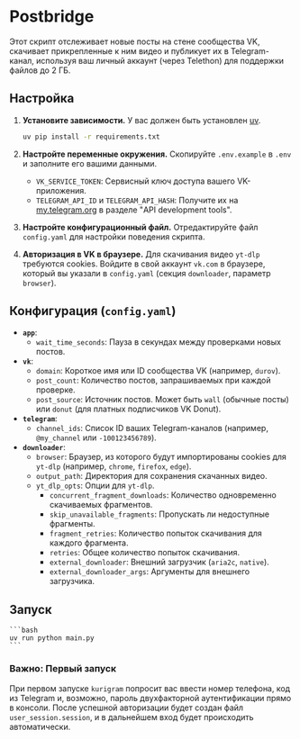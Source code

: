 # Postbridge

Этот скрипт отслеживает новые посты на стене сообщества VK, скачивает прикрепленные к ним видео и публикует их в Telegram-канал, используя ваш личный аккаунт (через Telethon) для поддержки файлов до 2 ГБ.

## Настройка

1. **Установите зависимости.**
    У вас должен быть установлен [uv](https://github.com/astral-sh/uv).

    ```bash
    uv pip install -r requirements.txt
    ```

2. **Настройте переменные окружения.**
    Скопируйте `.env.example` в `.env` и заполните его вашими данными.

    - `VK_SERVICE_TOKEN`: Сервисный ключ доступа вашего VK-приложения.
    - `TELEGRAM_API_ID` и `TELEGRAM_API_HASH`: Получите их на [my.telegram.org](https://my.telegram.org) в разделе "API development tools".

3. **Настройте конфигурационный файл.**
    Отредактируйте файл `config.yaml` для настройки поведения скрипта.

4. **Авторизация в VK в браузере.**
    Для скачивания видео `yt-dlp` требуются cookies. Войдите в свой аккаунт `vk.com` в браузере, который вы указали в `config.yaml` (секция `downloader`, параметр `browser`).

## Конфигурация (`config.yaml`)

- **`app`**:
  - `wait_time_seconds`: Пауза в секундах между проверками новых постов.
- **`vk`**:
  - `domain`: Короткое имя или ID сообщества VK (например, `durov`).
  - `post_count`: Количество постов, запрашиваемых при каждой проверке.
  - `post_source`: Источник постов. Может быть `wall` (обычные посты) или `donut` (для платных подписчиков VK Donut).
- **`telegram`**:
  - `channel_ids`: Список ID ваших Telegram-каналов (например, `@my_channel` или `-100123456789`).
- **`downloader`**:
  - `browser`: Браузер, из которого будут импортированы cookies для `yt-dlp` (например, `chrome`, `firefox`, `edge`).
  - `output_path`: Директория для сохранения скачанных видео.
  - `yt_dlp_opts`: Опции для `yt-dlp`.
    - `concurrent_fragment_downloads`: Количество одновременно скачиваемых фрагментов.
    - `skip_unavailable_fragments`: Пропускать ли недоступные фрагменты.
    - `fragment_retries`: Количество попыток скачивания для каждого фрагмента.
    - `retries`: Общее количество попыток скачивания.
    - `external_downloader`: Внешний загрузчик (`aria2c`, `native`).
    - `external_downloader_args`: Аргументы для внешнего загрузчика.

## Запуск

    ```bash
    uv run python main.py
    ```

### Важно: Первый запуск

При первом запуске `kurigram` попросит вас ввести номер телефона, код из Telegram и, возможно, пароль двухфакторной аутентификации прямо в консоли. После успешной авторизации будет создан файл `user_session.session`, и в дальнейшем вход будет происходить автоматически.
